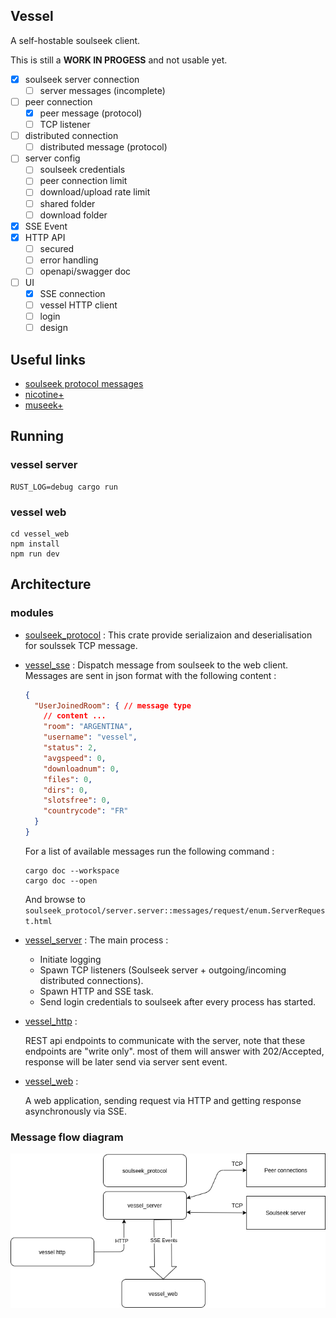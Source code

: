 ## Vessel 
A self-hostable soulseek client. 

This is still a **WORK IN PROGESS** and not usable yet.

- [x] soulseek server connection
   - [ ] server messages (incomplete)
- [ ] peer connection
  - [x] peer message (protocol)
  - [ ] TCP listener
- [ ] distributed connection
  - [ ] distributed message (protocol)
- [ ] server config
  - [ ] soulseek credentials
  - [ ] peer connection limit
  - [ ] download/upload rate limit
  - [ ] shared folder
  - [ ] download folder
- [x] SSE Event
- [x] HTTP API
  - [ ] secured 
  - [ ] error handling
  - [ ] openapi/swagger doc
- [ ] UI
  - [x] SSE connection
  - [ ] vessel HTTP client
  - [ ] login
  - [ ] design
  
## Useful links

- [soulseek protocol messages](https://nicotine-plus.github.io/nicotine-plus/doc/SLSKPROTOCOL.html#server-code-1)
- [nicotine+](https://github.com/Nicotine-Plus/nicotine-plus)
- [museek+](https://github.com/eLvErDe/museek-plus)

## Running

### vessel server
```shell
RUST_LOG=debug cargo run
```

### vessel web
```shell
cd vessel_web
npm install
npm run dev
```

## Architecture

### modules 

- [soulseek_protocol](soulseek_protocol) :
  This crate provide serializaion and deserialisation for soulssek TCP message.
  
- [vessel_sse](vessel_sse) : Dispatch message from soulseek to the web client.
    Messages are sent in json format with the following content : 
    ```json
  {
      "UserJoinedRoom": { // message type
        // content ...
        "room": "ARGENTINA",
        "username": "vessel",
        "status": 2,
        "avgspeed": 0,
        "downloadnum": 0,
        "files": 0,
        "dirs": 0,
        "slotsfree": 0,
        "countrycode": "FR"
      }
    }
    ```
  For a list of available messages run the following command : 
  ```shell
  cargo doc --workspace
  cargo doc --open
  ```
  And browse to `soulseek_protocol/server.server::messages/request/enum.ServerRequest.html`

  
- [vessel_server](vessel_server) :
  The main process : 
    - Initiate logging
    - Spawn TCP listeners (Soulseek server + outgoing/incoming distributed connections).
    - Spawn HTTP and SSE task.
    - Send login credentials to soulseek after every process has started.
  
  
- [vessel_http](vessel_http) : 

  REST api endpoints to communicate with the server, note that these endpoints are "write only".
  most of them will answer with 202/Accepted, response will be later send via server sent event.
  
- [vessel_web](vessel_web) :

  A web application, sending request via HTTP and getting response asynchronously via SSE. 

### Message flow diagram 

![Message flow diagram](docs/diagrams/architecture.png)
